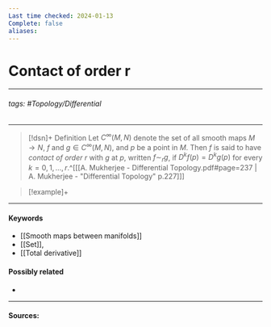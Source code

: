 ```yaml
---
Last time checked: 2024-01-13
Complete: false
aliases:
---
```

# Contact of order r
***
###### tags: #Topology/Differential 
***
>[!dsn]+ Definition
>Let $C^{\infty}(M,N)$ denote the set of all smooth maps $M\to N$, $f$ and $g\in C^{\infty}(M,N)$, and $p$ be a point in $M$. Then $f$ is said to have *contact of order* $r$ with $g$ at $p$, written $f\sim_{r}g$, if $D^{k}f(p)=D^{k}g(p)$ for every $k=0,1,\dots,r$.^[[[A. Mukherjee - Differential Topology.pdf#page=237 | A. Mukherjee - "Differential Topology" p.227]]]

>[!example]+ 
>
***
#### Keywords
- [[Smooth maps between manifolds]]
- [[Set]],
- [[Total derivative]]
#### Possibly related
- 
***
#### Sources: